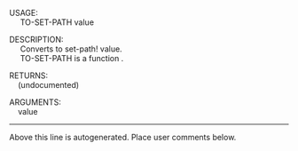 USAGE:  
&nbsp;&nbsp;&nbsp;&nbsp;&nbsp;TO-SET-PATH&nbsp;value&nbsp;  
  
DESCRIPTION:  
&nbsp;&nbsp;&nbsp;&nbsp;&nbsp;Converts&nbsp;to&nbsp;set-path!&nbsp;value.  
&nbsp;&nbsp;&nbsp;&nbsp;&nbsp;TO-SET-PATH&nbsp;is&nbsp;a&nbsp;function&nbsp;.  
  
RETURNS:  
&nbsp;&nbsp;&nbsp;&nbsp;(undocumented)  
  
ARGUMENTS:  
&nbsp;&nbsp;&nbsp;&nbsp;value  
___
Above this line is autogenerated. Place user comments below.